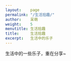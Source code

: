 ```yaml
---
layout:    page
permalink: "/生活拾趣/"
author:    呆萌
weight:    5
menutitle: 生活拾趣
title:     生活拾趣
excerpt:   生活中的乐子
---
```



生活中的一些乐子，重在分享~